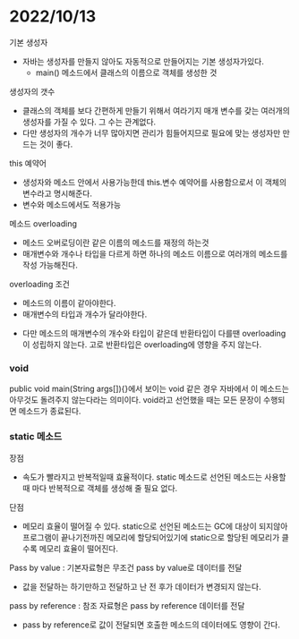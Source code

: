 # 2022/10/13

기본 생성자

- 자바는 생성자를 만들지 않아도 자동적으로 만들어지는 기본 생성자가있다.
  - main() 메소드에서 클래스의 이름으로 객체를 생성한 것

생성자의 갯수
- 클래스의 객체를 보다 간편하게 만들기 위해서 여라기지 매개 변수를 갖는 여러개의 생성자를 가질 수 있다.
그 수는 관계없다.
- 다만 생성자의 개수가 너무 많아지면 관리가 힘들어지므로 필요에 맞는 생성자만 만드는 것이 좋다.


this 예약어
- 생성자와 메소드 안에서 사용가능한데 this.변수 예약어를 사용함으로서 이 객체의 변수라고 명시해준다.
- 변수와 메소드에서도 적용가능

메소드 overloading

- 메소드 오버로딩이란 같은 이름의 메소드를 재정의 하는것
- 매개변수와 개수나 타입을 다르게 하면 하나의 메소드 이름으로 여러개의 메소드를 작성 가능해진다.

overloading 조건
- 메소드의 이름이 같아야한다.
- 매개변수의 타입과 개수가 달라야한다.

* 다만 메소드의 매개변수의 개수와 타입이 같은데 반환타입이 다를땐 overloading이 성립하지 않는다.
고로 반환타입은 overloading에 영향을 주지 않는다.

### void

public void main(String args[]){}에서 보이는 void 같은 경우 자바에서 이 메소드는 아무것도 돌려주지 않는다라는 의미이다.
void라고 선언했을 때는 모든 문장이 수행되면 메소드가 종료된다.


### static 메소드

장점
- 속도가 빨라지고 반복적일때 효율적이다. static 메소드로 선언된 메소드는 사용할 때 마다 반복적으로 객체를 생성해 줄 필요 없다.

단점
- 메모리 효율이 떨어질 수 있다. static으로 선언된 메소드는 GC에 대상이 되지않아 프로그램이 끝나기전까진
메모리에 할당되어있기에 static으로 할당된 메모리가 클수록 메모리 효율이 떨어진다.



Pass by value : 기본자료형은 무조건 pass by value로 데이터를 전달
- 값을 전달하는 하기만하고 전달하고 난 전 후가 데이터가 변경되지 않는다.

pass by reference : 참조 자료형은 pass by reference 데이터를 전달
- pass by reference로 값이 전달되면 호출한 메소드의 데이터에도 영향이 간다.

